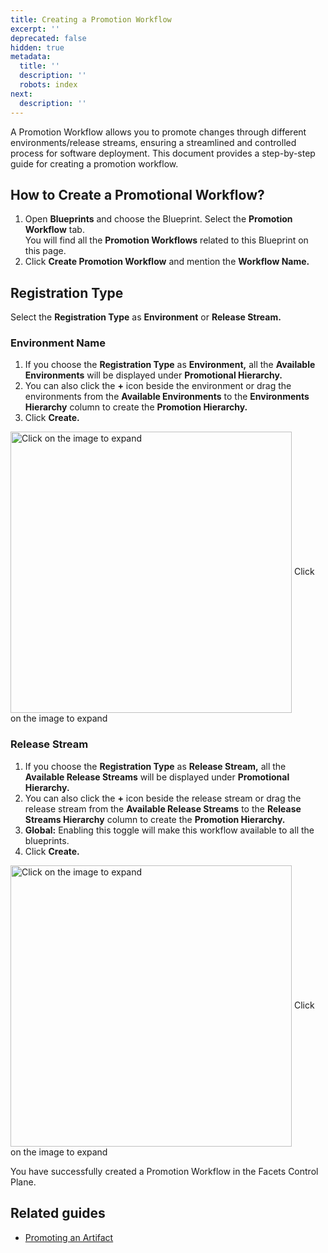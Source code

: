 ```yaml
---
title: Creating a Promotion Workflow
excerpt: ''
deprecated: false
hidden: true
metadata:
  title: ''
  description: ''
  robots: index
next:
  description: ''
---
```

A Promotion Workflow allows you to promote changes through different environments/release streams, ensuring a streamlined and controlled process for software deployment. This document provides a step-by-step guide for creating a promotion workflow.

## How to Create a Promotional Workflow?

1. Open **Blueprints** and choose the Blueprint. Select the **Promotion Workflow** tab.\
   You will find all the **Promotion Workflows** related to this Blueprint on this page.
2. Click **Create Promotion Workflow** and mention the **Workflow Name.**

## Registration Type

Select the **Registration Type** as **Environment** or **Release Stream.**

### Environment Name

1. If you choose the **Registration Type** as **Environment,** all the **Available Environments** will be displayed under **Promotional Hierarchy.**
2. You can also click the **+** icon beside the environment or drag the environments from the **Available Environments** to the **Environments Hierarchy** column to create the **Promotion Hierarchy.**
3. Click **Create.**

<Image alt="Click on the image to expand" align="center" width="450px" border={true} src="https://files.readme.io/68a2584-image.png">
  Click on the image to expand
</Image>

### Release Stream

1. If you choose the **Registration Type** as **Release Stream,** all the **Available Release Streams** will be displayed under **Promotional Hierarchy.**
2. You can also click the **+** icon beside the release stream or drag the release stream from the **Available Release Streams** to the **Release Streams Hierarchy** column to create the **Promotion Hierarchy.**
3. **Global:** Enabling this toggle will make this workflow available to all the blueprints.
4. Click **Create.**

<Image alt="Click on the image to expand" align="center" width="450px" border={true} src="https://files.readme.io/f3df063-image.png">
  Click on the image to expand
</Image>

You have successfully created a Promotion Workflow in the Facets Control Plane.

## Related guides

* [Promoting an Artifact](https://readme.facets.cloud/docs/creating-a-ci-integration#promoting-an-artifact)
